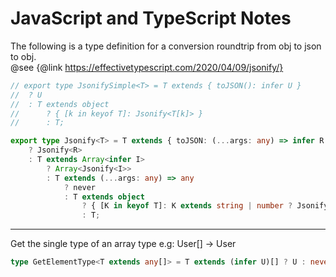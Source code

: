 # JavaScript and TypeScript Notes

The following is a type definition for a conversion roundtrip from obj to json to obj.\
@see {@link https://effectivetypescript.com/2020/04/09/jsonify/}

```ts
// export type JsonifySimple<T> = T extends { toJSON(): infer U }
// 	? U
// 	: T extends object
// 		? { [k in keyof T]: Jsonify<T[k]> }
// 		: T;

export type Jsonify<T> = T extends { toJSON: (...args: any) => infer R }
	? Jsonify<R>
	: T extends Array<infer I>
		? Array<Jsonify<I>>
		: T extends (...args: any) => any
			? never
			: T extends object
				? { [K in keyof T]: K extends string | number ? Jsonify<T[K]> : never }
				: T;
```

---

Get the single type of an array type e.g: User[] -> User

```ts
type GetElementType<T extends any[]> = T extends (infer U)[] ? U : never;
```
